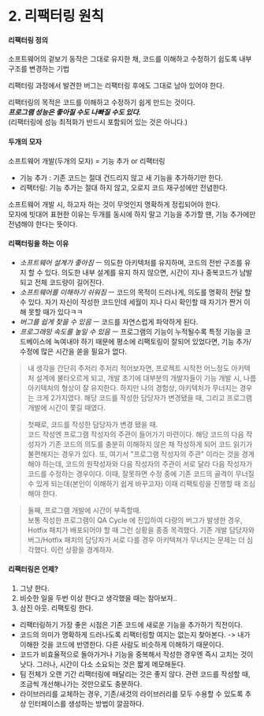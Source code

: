 # 2. 리팩터링 원칙

#### 리팩터링 정의

소프트웨어의 겉보기 동작은 그대로 유지한 채, 코드를 이해하고 수정하기 쉽도록 내부 구조를 변경하는 기법

리팩터링 과정에서 발견한 버그는 리팩터링 후에도 그대로 남아 있어야 한다.

리팩터링의 목적은 코드를 이해하고 수정하기 쉽게 만드는 것이다.   
_**프로그램 성능은 좋아질 수도 나빠질 수도 있다.**_   
\(리팩터링에 성능 최적화가 반드시 포함되어 있는 것은 아니다.\)

#### 두개의 모자

소프트웨어 개발\(두개의 모자\) = 기능 추가 or 리팩터링

* 기능 추가 : 기존 코드는 절대 건드리지 않고 새 기능을 추가하기만 한다.
* 리팩터링: 기능 추가는 절대 하지 않고, 오로지 코드 재구성에만 전념한다.

소프트웨어 개발 시, 하고자 하는 것이 무엇인지 명확하게 정립되어야 한다.  
모자에 빗대어 표현한 이유는 두개를 동시에 하지 말고 기능을 추가할 땐, 기능 추가에만 전념해야 한다는 뜻이다.

#### 리팩터링을 하는 이유

* _소프트웨어 설계가 좋아짐_ ㅡ 의도한 아키텍처를 유지하며, 코드의 전반 구조를 유지 할 수 있다. 의도한 내부 설계를 유지 하지 않으면, 시간이 지나 중복코드가 남발되고 전체 코드량이 길어진다.
* _소프트웨어를 이해하기 쉬워짐_ ㅡ 코드의 목적이 드러나게, 의도를 명확히 전달 할 수 있다. 자기 자신이 작성한 코드인데 세월이 지나 다시 확인할 때 자기가 짠거 이해 못할 때가 있다ㅋㅋ
* _버그를 쉽게 찾을 수 있음_ ㅡ 코드를 자연스럽게 파악하게 된다.
* _프로그래밍 속도를 높일 수 있음_ ㅡ 프로그램의 기능이 누적될수록 특정 기능을 코드베이스에 녹여내야 하기 때문에 평소에 리팩토링이 잘되어 있었다면, 기능 추가/수정에 많은 시간을 쏟을 필요가 없다.

> 내 생각을 간단히 주저리 주저리 적어보자면, 프로젝트 시작전 어느정도 아키텍처 설계에 불타오르게 되고, 개발 초기에 대부분의 개발자들이 기능 개발 시, 나름 아키텍처의 형상이 잘 유지한다. 하지만 나의 경험상, 아키텍처가 무너지는 경우는 크게 2가지였다. 해당 코드를 작성한 담당자가 변경됐을 때, 그리고 프로그램 개발에 시간이 쫓길 때였다.

> 첫째로, 코드를 작성한 담당자가 변경 됐을 때.   
> 코드 작성엔 프로그램 작성자의 주관이 들어가기 마련이다. 해당 코드의 다음 작성자가 기존 코드의 의도를 충분히 이해하지 않은 채 작성하게 되어 코드 읽기가 불편해지는 경우가 있다. 또, 여기서 "프로그램 작성자의 주관" 이라는 것을 경계해야 하는데, 코드의 원작성자와 다음 작성자의 주관이 서로 달라 다음 작성자가 코드를 수정하는 경우이다. 이때, 잘못하면 수정 중에 기존 코드의 골격이 무너질 수 있게 되는데\(본인이 이해하기 쉽게 바꾸고자\) 이때 리팩토링을 진행할 때 조심해야 한다.

> 둘째, 프로그램 개발에 시간이 부족할때.  
> 보통 작성한 프로그램이 QA Cycle 에 진입하여 다량의 버그가 발생한 경우, Hotfix 패치가 배포되어야 할 때 그런 상황을 종종 목격했다. 기존 개발 담당자와 버그/Hotfix 패치의 담당자가 서로 다를 경우 아키텍쳐가 무너지는 문제는 더 심각했다. 이런 상황을 경계하자.

#### 리팩터링은 언제?

1. 그냥 한다.
2. 비슷한 일을 두번 이상 한다고 생각했을 때는 참아보자..
3. 삼진 아웃. 리팩토링 한다.

* 리팩터링하기 가장 좋은 시점은 기존 코드에 새로운 기능을 추가하기 직전이다.
* 코드의 의미가 명확하게 드러나도록 리팩터링할 여지는 없는지 찾아본다. -&gt; 내가 이해한 것을 코드에 반영한다. 다른 사람도 비슷하게 이해하기 때문이다.
* 코드가 비효율적으로 돌아가거나 기능을 중복해서 작성한 경우엔 즉시 고치는 것이 낫다. 그러나, 시간이 다소 소요되는 것은 짧게 메모해둔다.
* 팀 전체가 오랜 기간 리팩터링에 매달리는 것은 좋지 않다. 관련 코드를 작성할 때, 조금씩 개선해나가는 것만으로도 충분하다.
* 라이브러리를 교체하는 경우, 기존/새것의 라이브러리를 모두 수용할 수 있도록 추상 인터페이스를 생성하는 방법이 깔끔하다.





